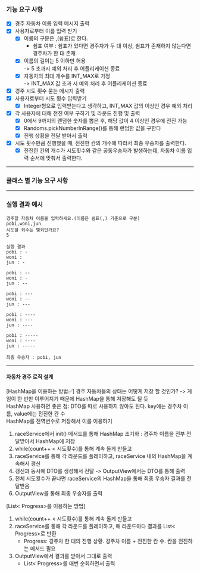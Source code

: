 ### 기능 요구 사항

-[x] 경주 자동차 이름 입력 메시지 출력
-[x] 사용자로부터 이름 입력 받기
    -[x] 이름의 구분은 ,(쉼표)로 한다.
        - 쉼표 여부 : 쉼표가 있다면 경주차가 두 대 이상, 쉼표가 존재하지 않는다면 경주차가 한 대 존재
    -[x] 이름의 길이는 5 이하만 허용   
     -> 5 초과시 예외 처리 후 어플리케이션 종료
    -[x] 자동차의 최대 개수를 INT_MAX로 가정  
     -> INT_MAX 값 초과 시 예외 처리 후 어플리케이션 종료
-[x] 경주 시도 횟수 묻는 메시지 출력
-[x] 사용자로부터 시도 횟수 입력받기
    -[x] Integer형으로 입력받는다고 생각하고, INT_MAX 값의 이상인 경우 예외 처리
-[x] 각 사용자에 대해 전진 여부 구하기 및 라운드 진행 및 출력
    -[x] 0에서 9까지의 랜덤한 숫자를 뽑은 후, 해당 값이 4 이상인 경우에 전진 가능
    -[x] Randoms.pickNumberInRange()를 통해 랜덤한 값을 구한다
    -[x] 진행 상황을 전달 받아서 출력
-[x] 시도 횟수만큼 진행했을 때, 전진한 칸의 개수에 따라서 최종 우승자를 출력한다.
    -[x] 전진한 칸의 개수가 시도횟수와 같은 공동우승자가 발생하는데, 자동차 이름 입력 순서에 맞춰서 출력한다.

---

### 클래스 별 기능 요구 사항

---

### 실행 결과 예시

```
경주할 자동차 이름을 입력하세요.(이름은 쉼표(,) 기준으로 구분)
pobi,woni,jun
시도할 회수는 몇회인가요?
5

실행 결과
pobi : -
woni : 
jun : -

pobi : --
woni : -
jun : --

pobi : ---
woni : --
jun : ---

pobi : ----
woni : ---
jun : ----

pobi : -----
woni : ----
jun : -----

최종 우승자 : pobi, jun
```

---

#### 자동차 경주 로직 설계

[HashMap을 이용하는 방법✅]
경주 자동차들의 상태는 어떻게 저장 할 것인가? -> 게임이 한 번만 이루어지기 때문에 HashMap을 통해 저장해도 될 듯  
HashMap 사용하면 좋은 점: DTO를 따로 사용하지 않아도 된다. key에는 경주차 이름, value에는 전진한 칸 수  
HashMap를 전역변수로 저장해서 이를 이용하기

1. raceService에서 init() 메서드를 통해 HashMap 초기화 : 경주차 이름을 전부 전달받아서 HashMap에 저장
2. while(count++ < 시도횟수)를 통해 계속 돌게 만들고
3. raceService를 통해 각 라운드를 플레이하고, raceService 내의 HashMap을 계속해서 갱신
4. 갱신과 동시에 DTO를 생성해서 전달 -> OutputView에서는 DTO를 통해 출력
5. 전체 시도횟수가 끝나면 raceService의 HashMap을 통해 최종 우승자 결과를 전달받음
6. OutputView를 통해 최종 우승자를 출력

[List< Progress>를 이용하는 방법]

1. while(count++ < 시도횟수)를 통해 계속 돌게 만들고
2. raceService를 통해 각 라운드를 플레이하고, 매 라운드마다 결과를 List< Progress>로 반환
    - Progress: 경주차 한 대의 진행 상황. 경주차 이름 + 전진한 칸 수. 칸을 전진하는 메서드 필요
3. OutputView에서 결과를 받아서 그대로 출력
    - List< Progress>를 매번 순회하면서 출력
